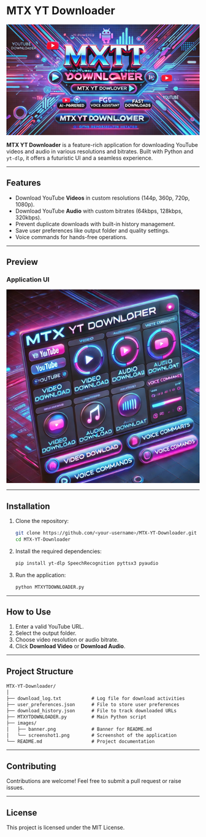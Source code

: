 
# MTX YT Downloader

![Banner](images/banner.png)

**MTX YT Downloader** is a feature-rich application for downloading YouTube videos and audio in various resolutions and bitrates. Built with Python and `yt-dlp`, it offers a futuristic UI and a seamless experience.

---

## **Features**
- Download YouTube **Videos** in custom resolutions (144p, 360p, 720p, 1080p).
- Download YouTube **Audio** with custom bitrates (64kbps, 128kbps, 320kbps).
- Prevent duplicate downloads with built-in history management.
- Save user preferences like output folder and quality settings.
- Voice commands for hands-free operations.

---

## **Preview**

### Application UI
![Application Screenshot](images/screenshot1.png)

---

## **Installation**

1. Clone the repository:
   ```bash
   git clone https://github.com/<your-username>/MTX-YT-Downloader.git
   cd MTX-YT-Downloader
   ```

2. Install the required dependencies:
   ```bash
   pip install yt-dlp SpeechRecognition pyttsx3 pyaudio
   ```

3. Run the application:
   ```bash
   python MTXYTDOWNLOADER.py
   ```

---

## **How to Use**
1. Enter a valid YouTube URL.
2. Select the output folder.
3. Choose video resolution or audio bitrate.
4. Click **Download Video** or **Download Audio**.

---

## **Project Structure**
```
MTX-YT-Downloader/
│
├── download_log.txt           # Log file for download activities
├── user_preferences.json      # File to store user preferences
├── download_history.json      # File to track downloaded URLs
├── MTXYTDOWNLOADER.py         # Main Python script
├── images/
│   ├── banner.png             # Banner for README.md
│   └── screenshot1.png        # Screenshot of the application
└── README.md                  # Project documentation
```

---

## **Contributing**
Contributions are welcome! Feel free to submit a pull request or raise issues.

---

## **License**
This project is licensed under the MIT License.
